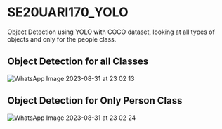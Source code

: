 # SE20UARI170_YOLO 

Object Detection using YOLO with COCO dataset, looking at all types of objects and only for the people class.

## Object Detection for all Classes 

![WhatsApp Image 2023-08-31 at 23 02 13](https://github.com/Rishika0702/SE20UARI170_YOLO/assets/73593792/ddaf366e-39a4-4a5c-9bdf-bfb1ebfb2511)

## Object Detection for Only Person Class

![WhatsApp Image 2023-08-31 at 23 02 24](https://github.com/Rishika0702/SE20UARI170_YOLO/assets/73593792/f1e34613-4e50-4ccd-bfab-81519821a952)
